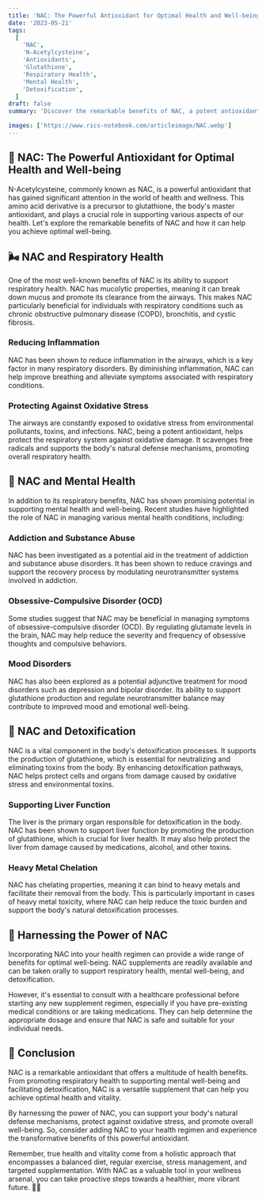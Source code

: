 ```yaml
---
title: 'NAC: The Powerful Antioxidant for Optimal Health and Well-being 🌿'
date: '2023-05-21'
tags:
  [
    'NAC',
    'N-Acetylcysteine',
    'Antioxidants',
    'Glutathione',
    'Respiratory Health',
    'Mental Health',
    'Detoxification',
  ]
draft: false
summary: 'Discover the remarkable benefits of NAC, a potent antioxidant that supports optimal health and well-being. From promoting respiratory health to supporting mental well-being and detoxification, NAC is a versatile supplement that can help you thrive. 💪'

images: ['https://www.rics-notebook.com/articleimage/NAC.webp']
---
```


## 🌟 NAC: The Powerful Antioxidant for Optimal Health and Well-being

N-Acetylcysteine, commonly known as NAC, is a powerful antioxidant that has gained significant attention in the world of health and wellness. This amino acid derivative is a precursor to glutathione, the body's master antioxidant, and plays a crucial role in supporting various aspects of our health. Let's explore the remarkable benefits of NAC and how it can help you achieve optimal well-being.

## 🌬️ NAC and Respiratory Health

One of the most well-known benefits of NAC is its ability to support respiratory health. NAC has mucolytic properties, meaning it can break down mucus and promote its clearance from the airways. This makes NAC particularly beneficial for individuals with respiratory conditions such as chronic obstructive pulmonary disease (COPD), bronchitis, and cystic fibrosis.

### Reducing Inflammation

NAC has been shown to reduce inflammation in the airways, which is a key factor in many respiratory disorders. By diminishing inflammation, NAC can help improve breathing and alleviate symptoms associated with respiratory conditions.

### Protecting Against Oxidative Stress

The airways are constantly exposed to oxidative stress from environmental pollutants, toxins, and infections. NAC, being a potent antioxidant, helps protect the respiratory system against oxidative damage. It scavenges free radicals and supports the body's natural defense mechanisms, promoting overall respiratory health.

## 🧠 NAC and Mental Health

In addition to its respiratory benefits, NAC has shown promising potential in supporting mental health and well-being. Recent studies have highlighted the role of NAC in managing various mental health conditions, including:

### Addiction and Substance Abuse

NAC has been investigated as a potential aid in the treatment of addiction and substance abuse disorders. It has been shown to reduce cravings and support the recovery process by modulating neurotransmitter systems involved in addiction.

### Obsessive-Compulsive Disorder (OCD)

Some studies suggest that NAC may be beneficial in managing symptoms of obsessive-compulsive disorder (OCD). By regulating glutamate levels in the brain, NAC may help reduce the severity and frequency of obsessive thoughts and compulsive behaviors.

### Mood Disorders

NAC has also been explored as a potential adjunctive treatment for mood disorders such as depression and bipolar disorder. Its ability to support glutathione production and regulate neurotransmitter balance may contribute to improved mood and emotional well-being.

## 🧪 NAC and Detoxification

NAC is a vital component in the body's detoxification processes. It supports the production of glutathione, which is essential for neutralizing and eliminating toxins from the body. By enhancing detoxification pathways, NAC helps protect cells and organs from damage caused by oxidative stress and environmental toxins.

### Supporting Liver Function

The liver is the primary organ responsible for detoxification in the body. NAC has been shown to support liver function by promoting the production of glutathione, which is crucial for liver health. It may also help protect the liver from damage caused by medications, alcohol, and other toxins.

### Heavy Metal Chelation

NAC has chelating properties, meaning it can bind to heavy metals and facilitate their removal from the body. This is particularly important in cases of heavy metal toxicity, where NAC can help reduce the toxic burden and support the body's natural detoxification processes.

## 💪 Harnessing the Power of NAC

Incorporating NAC into your health regimen can provide a wide range of benefits for optimal well-being. NAC supplements are readily available and can be taken orally to support respiratory health, mental well-being, and detoxification.

However, it's essential to consult with a healthcare professional before starting any new supplement regimen, especially if you have pre-existing medical conditions or are taking medications. They can help determine the appropriate dosage and ensure that NAC is safe and suitable for your individual needs.

## 🌈 Conclusion

NAC is a remarkable antioxidant that offers a multitude of health benefits. From promoting respiratory health to supporting mental well-being and facilitating detoxification, NAC is a versatile supplement that can help you achieve optimal health and vitality.

By harnessing the power of NAC, you can support your body's natural defense mechanisms, protect against oxidative stress, and promote overall well-being. So, consider adding NAC to your health regimen and experience the transformative benefits of this powerful antioxidant.

Remember, true health and vitality come from a holistic approach that encompasses a balanced diet, regular exercise, stress management, and targeted supplementation. With NAC as a valuable tool in your wellness arsenal, you can take proactive steps towards a healthier, more vibrant future. 🌿💪
